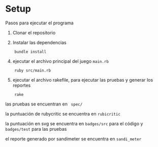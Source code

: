 # Setup

Pasos para ejecutar el programa

1. Clonar el repositorio

2. Instalar las dependencias
```
    bundle install
```
4. ejecutar el archivo principal del juego ```main.rb```
```
    ruby src/main.rb
```
5. ejecutar el archivo rakefile, para ejecutar las pruebas y generar los reportes
```
    rake
```
las pruebas se encuentran en ``` spec/```

la puntuación de rubycritic se encuentra en ```rubicritic```

la puntuación en svg se encuentra en ```badges/src``` para el código y ```badges/test``` para las pruebas

el reporte generado por sandimeter se encuentra en ```sandi_meter```